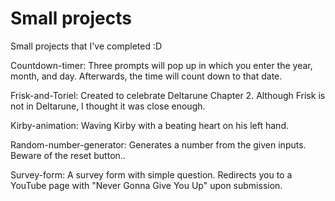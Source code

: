 # Small projects
Small projects that I've completed :D

Countdown-timer: Three prompts will pop up in which you enter the year, month, and day. Afterwards, the time will count down to that date.

Frisk-and-Toriel: Created to celebrate Deltarune Chapter 2. Although Frisk is not in Deltarune, I thought it was close enough.

Kirby-animation: Waving Kirby with a beating heart on his left hand.

Random-number-generator: Generates a number from the given inputs. Beware of the reset button..

Survey-form: A survey form with simple question. Redirects you to a YouTube page with "Never Gonna Give You Up" upon submission.
